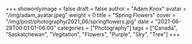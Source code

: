 +++
showonlyimage = false
draft = false
author = "Adam Knox"
avatar = "/img/adam_avatar.jpeg"
weight = 0
title = "Spring Flowers"
cover = "/img/post/photography/2021_06/springflowers.jpg"
date = "2021-06-28T00:01:01-06:00"
categories = ["Photography"]
tags = ["Canada", "Saskatchewan", "Vegitation", "Flowers", "Purple", "Sky", "Tree"]
+++
<!--more-->
